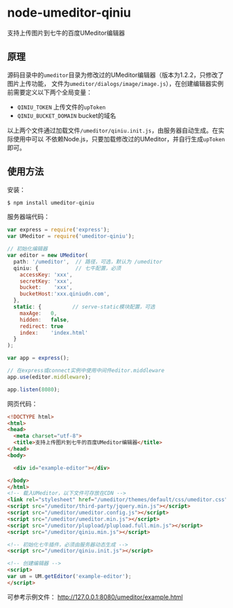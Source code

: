 node-umeditor-qiniu
===================

支持上传图片到七牛的百度UMeditor编辑器

## 原理

源码目录中的`umeditor`目录为修改过的UMeditor编辑器（版本为1.2.2，只修改了图片上传功能，
文件为`umeditor/dialogs/image/image.js`），在创建编辑器实例前需要定义以下两个全局变量：

+ `QINIU_TOKEN` 上传文件的`upToken`
+ `QINIU_BUCKET_DOMAIN` bucket的域名

以上两个文件通过加载文件`/umeditor/qiniu.init.js`，由服务器自动生成。在实际使用中可以
不依赖Node.js，只要加载修改过的UMeditor，并自行生成`upToken`即可。


## 使用方法

安装：

```bash
$ npm install umeditor-qiniu
```

服务器端代码：

```javascript
var express = require('express');
var UMeditor = require('umeditor-qiniu');

// 初始化编辑器
var editor = new UMeditor(
  path: '/umeditor',  // 路径，可选，默认为 /umeditor
  qiniu: {            // 七牛配置，必须
    accessKey: 'xxx',
    secretKey: 'xxx',
    bucket:    'xxx',
    bucketHost:'xxx.qiniudn.com',
  },
  static: {          // serve-static模块配置，可选
    maxAge:   0,
    hidden:   false,
    redirect: true
    index:    'index.html'
  }
);

var app = express();

// 在express或connect实例中使用中间件editor.middleware
app.use(editor.middleware);

app.listen(8080);
```

网页代码：

```html
<!DOCTYPE html>
<html>
<head>
  <meta charset="utf-8">
  <title>支持上传图片到七牛的百度UMeditor编辑器</title>
</head>
<body>

  <div id="example-editor"></div>

</body>
</html>
<!-- 载入UMeditor，以下文件可存放在CDN -->
<link rel="stylesheet" href="/umeditor/themes/default/css/umeditor.css">
<script src="/umeditor/third-party/jquery.min.js"></script>
<script src="/umeditor/umeditor.config.js"></script>
<script src="/umeditor/umeditor.min.js"></script>
<script src="/umeditor/plupload/plupload.full.min.js"></script>
<script src="/umeditor/qiniu.min.js"></script>

<!-- 初始化七牛插件，必须由服务器动态生成 -->
<script src="/umeditor/qiniu.init.js"></script>

<!-- 创建编辑器 -->
<script>
var um = UM.getEditor('example-editor');
</script>
```

可参考示例文件： http://127.0.0.1:8080/umeditor/example.html


